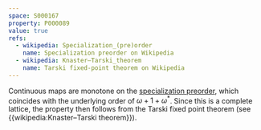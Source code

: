 ```yaml
---
space: S000167
property: P000089
value: true
refs:
  - wikipedia: Specialization_(pre)order
    name: Specialization preorder on Wikipedia
  - wikipedia: Knaster–Tarski_theorem
    name: Tarski fixed-point theorem on Wikipedia
---
```


Continuous maps are monotone on the [specialization preorder](https://en.wikipedia.org/wiki/Specialization_(pre)order), which coincides with the underlying order of $\omega + 1 + \omega^\ast$. Since this is a complete lattice, the property then follows from the Tarski fixed point theorem (see {{wikipedia:Knaster–Tarski theorem}}).
